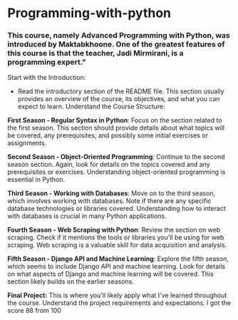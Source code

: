 # Programming-with-python
### This course, namely Advanced Programming with Python, was introduced by Maktabkhoone. One of the greatest features of this course is that the teacher, Jadi Mirmirani, is a programming expert."

Start with the Introduction:
- Read the introductory section of the README file. This section usually provides an overview of the course, its objectives, and what you can expect to learn.
Understand the Course Structure:

**First Season - Regular Syntax in Python**:
Focus on the section related to the first season. This section should provide details about what topics will be covered, any prerequisites, and possibly some initial exercises or assignments.

**Second Season - Object-Oriented Programming**:
Continue to the second season section. Again, look for details on the topics covered and any prerequisites or exercises. Understanding object-oriented programming is essential in Python.

**Third Season - Working with Databases**:
Move on to the third season, which involves working with databases. Note if there are any specific database technologies or libraries covered. Understanding how to interact with databases is crucial in many Python applications.

**Fourth Season - Web Scraping with Python**:
Review the section on web scraping. Check if it mentions the tools or libraries you'll be using for web scraping. Web scraping is a valuable skill for data acquisition and analysis.

**Fifth Season - Django API and Machine Learning**:
Explore the fifth season, which seems to include Django API and machine learning. Look for details on what aspects of Django and machine learning will be covered. This section likely builds on the earlier seasons.

**Final Project:**
This is where you'll likely apply what I've learned throughout the course. Understand the project requirements and expectations.
I got the score 88 from 100
